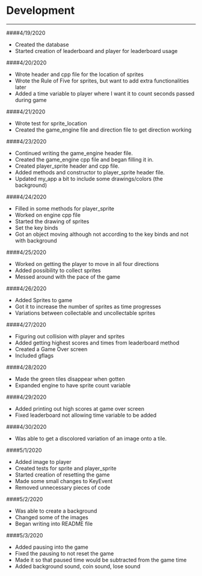 # Development

---
####4/19/2020
   * Created the database
   * Started creation of leaderboard and player for leaderboard usage
   
####4/20/2020
   * Wrote header and cpp file for the location of sprites
   * Wrote the Rule of Five for sprites, but want to add extra functionalities later
   * Added a time variable to player where I want it to count seconds passed during game

####4/21/2020
   * Wrote test for sprite_location
   * Created the game_engine file and direction file to get direction working
   
####4/23/2020
   * Continued writing the game_engine header file.
   * Created the game_engine cpp file and began filling it in.
   * Created player_sprite header and cpp file.
   * Added methods and constructor to player_sprite header file.
   * Updated my_app a bit to include some drawings/colors (the background)
   
####4/24/2020
   * Filled in some methods for player_sprite
   * Worked on engine cpp file
   * Started the drawing of sprites
   * Set the key binds
   * Got an object moving although not according to the key binds and not with background
   
####4/25/2020
   * Worked on getting the player to move in all four directions
   * Added possibility to collect sprites
   * Messed around with the pace of the game
   
####4/26/2020
   * Added Sprites to game
   * Got it to increase the number of sprites as time progresses
   * Variations between collectable and uncollectable sprites
   
####4/27/2020
   * Figuring out collision with player and sprites
   * Added getting highest scores and times from leaderboard method
   * Created a Game Over screen
   * Included gflags
   
####4/28/2020
   * Made the green tiles disappear when gotten
   * Expanded engine to have sprite count variable
   
####4/29/2020
   * Added printing out high scores at game over screen
   * Fixed leaderboard not allowing time variable to be added
   
####4/30/2020
   * Was able to get a discolored variation of an image onto a tile.
   
####5/1/2020
   * Added image to player
   * Created tests for sprite and player_sprite
   * Started creation of resetting the game
   * Made some small changes to KeyEvent
   * Removed unnecessary pieces of code
 
####5/2/2020
   * Was able to create a background
   * Changed some of the images
   * Began writing into README file
   
####5/3/2020
   * Added pausing into the game
   * Fixed the pausing to not reset the game
   * Made it so that paused time would be subtracted from the game time
   * Added background sound, coin sound, lose sound